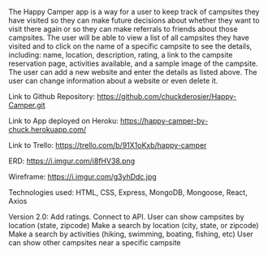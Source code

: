 The Happy Camper app is a way for a user to keep track of campsites they have visited so they can make future decisions about whether they want to visit there again or so they can make referrals to friends about those campsites.
The user will be able to view a list of all campsites they have visited and to click on the name of a specific campsite to see the details, including: name, location, description, rating, a link to the campsite reservation page, activities available, and a sample image of the campsite.
The user can add a new website and enter the details as listed above.
The user can change information about a website or even delete it.

Link to Github Repository: https://github.com/chuckderosier/Happy-Camper.git

Link to App deployed on Heroku: https://happy-camper-by-chuck.herokuapp.com/

Link to Trello: https://trello.com/b/91X1oKxb/happy-camper

ERD: https://i.imgur.com/i8fHV38.png

Wireframe: https://i.imgur.com/g3yhDdc.jpg

Technologies used: HTML, CSS, Express, MongoDB, Mongoose, React, Axios

Version 2.0:
Add ratings.
Connect to API.
User can show campsites by location (state, zipcode)
Make a search by location (city, state, or zipcode)
Make a search by activities (hiking, swimming, boating, fishing, etc)
User can show other campsites near a specific campsite